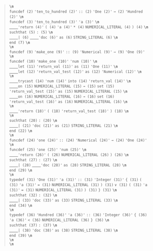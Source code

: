 <blockquote><code><b>\n</b></code><br>
<code>funcdef (2)</code> <code>'ten_to_hundred (2)'</code> <code>:: (2)</code> <code>'One (2)'</code> <code>→ (2)</code> <code>'Hundred (2)'</code> <code><b>\n</b></code><br>
<code>funcdef (3)</code> <code>'ten_to_hundred (3)'</code> <code>'a (3)'</code> <code><b>\n</b></code><br>
<code><u>&nbsp;&nbsp;&nbsp;&nbsp;</u></code><code>'return (4)'</code> <code>( (4)</code> <code>'a (4)'</code> <code>* (4)</code> <code>NUMERICAL_LITERAL (4)</code> <code>) (4)</code> <code><b>\n</b></code><br>
<code>suchthat (5)</code> <code>: (5)</code> <code><b>\n</b></code><br>
<code><u>&nbsp;&nbsp;&nbsp;&nbsp;</u></code><code>| (6)</code> <code><u>&nbsp;&nbsp;&nbsp;&nbsp;</u></code><code>'doc (6)'</code> <code>as (6)</code> <code>STRING_LITERAL (6)</code> <code><b>\n</b></code><br>
<code>end (7)</code> <code><b>\n</b></code><br>
<code><b>\n</b></code><br>
<code>funcdef (9)</code> <code>'make_one (9)'</code> <code>:: (9)</code> <code>'Numerical (9)'</code> <code>→ (9)</code> <code>'One (9)'</code> <code><b>\n</b></code><br>
<code>funcdef (10)</code> <code>'make_one (10)'</code> <code>'num (10)'</code> <code><b>\n</b></code><br>
<code><u>&nbsp;&nbsp;&nbsp;&nbsp;</u></code><code>let (11)</code> <code>'return_val (11)'</code> <code>as (11)</code> <code>'One (11)'</code> <code><b>\n</b></code><br>
<code><u>&nbsp;&nbsp;&nbsp;&nbsp;</u></code><code>let (12)</code> <code>'return_val_test (12)'</code> <code>as (12)</code> <code>'Numerical (12)'</code> <code><b>\n</b></code><br>
<code><b>\n</b></code><br>
<code><u>&nbsp;&nbsp;&nbsp;&nbsp;</u></code><code>trycast (14)</code> <code>'num (14)'</code> <code>into (14)</code> <code>'return_val (14)'</code> <code><b>\n</b></code><br>
<code><u>&nbsp;&nbsp;&nbsp;&nbsp;</u></code><code>on (15)</code> <code>NUMERICAL_LITERAL (15)</code> <code>→ (15)</code> <code>set (15)</code> <code>'return_val_test (15)'</code> <code>as (15)</code> <code>NUMERICAL_LITERAL (15)</code> <code><b>\n</b></code><br>
<code><u>&nbsp;&nbsp;&nbsp;&nbsp;</u></code><code>on (16)</code> <code>NUMERICAL_LITERAL (16)</code> <code>→ (16)</code> <code>set (16)</code> <code>'return_val_test (16)'</code> <code>as (16)</code> <code>NUMERICAL_LITERAL (16)</code> <code><b>\n</b></code><br>
<code><b>\n</b></code><br>
<code><u>&nbsp;&nbsp;&nbsp;&nbsp;</u></code><code>'return (18)'</code> <code>( (18)</code> <code>'return_val_test (18)'</code> <code>) (18)</code> <code><b>\n</b></code><br>
<code><b>\n</b></code><br>
<code>suchthat (20)</code> <code>: (20)</code> <code><b>\n</b></code><br>
<code><u>&nbsp;&nbsp;&nbsp;&nbsp;</u></code><code>| (21)</code> <code>'doc (21)'</code> <code>as (21)</code> <code>STRING_LITERAL (21)</code> <code><b>\n</b></code><br>
<code>end (22)</code> <code><b>\n</b></code><br>
<code><b>\n</b></code><br>
<code>funcdef (24)</code> <code>'one (24)'</code> <code>:: (24)</code> <code>'Numerical (24)'</code> <code>→ (24)</code> <code>'One (24)'</code> <code><b>\n</b></code><br>
<code>funcdef (25)</code> <code>'one (25)'</code> <code>'num (25)'</code> <code><b>\n</b></code><br>
<code><u>&nbsp;&nbsp;&nbsp;&nbsp;</u></code><code>'return (26)'</code> <code>( (26)</code> <code>NUMERICAL_LITERAL (26)</code> <code>) (26)</code> <code><b>\n</b></code><br>
<code>suchthat (27)</code> <code>: (27)</code> <code><b>\n</b></code><br>
<code><u>&nbsp;&nbsp;&nbsp;&nbsp;</u></code><code>| (28)</code> <code><u>&nbsp;&nbsp;&nbsp;&nbsp;</u></code><code>'doc (28)'</code> <code>as (28)</code> <code>STRING_LITERAL (28)</code> <code><b>\n</b></code><br>
<code>end (29)</code> <code><b>\n</b></code><br>
<code><b>\n</b></code><br>
<code>typedef (31)</code> <code>'One (31)'</code> <code>'a (31)'</code> <code>:: (31)</code> <code>'Integer (31)'</code> <code>{ (31)</code> <code>( (31)</code> <code>'a (31)'</code> <code>= (31)</code> <code>NUMERICAL_LITERAL (31)</code> <code>) (31)</code> <code>∨ (31)</code> <code>( (31)</code> <code>'a (31)'</code> <code>= (31)</code> <code>NUMERICAL_LITERAL (31)</code> <code>) (31)</code> <code>} (31)</code> <code><b>\n</b></code><br>
<code>suchthat (32)</code> <code>: (32)</code> <code><b>\n</b></code><br>
<code><u>&nbsp;&nbsp;&nbsp;&nbsp;</u></code><code>| (33)</code> <code>'doc (33)'</code> <code>as (33)</code> <code>STRING_LITERAL (33)</code> <code><b>\n</b></code><br>
<code>end (34)</code> <code><b>\n</b></code><br>
<code><b>\n</b></code><br>
<code>typedef (36)</code> <code>'Hundred (36)'</code> <code>'a (36)'</code> <code>:: (36)</code> <code>'Integer (36)'</code> <code>{ (36)</code> <code>'a (36)'</code> <code>< (36)</code> <code>NUMERICAL_LITERAL (36)</code> <code>} (36)</code> <code><b>\n</b></code><br>
<code>suchthat (37)</code> <code>: (37)</code> <code><b>\n</b></code><br>
<code><u>&nbsp;&nbsp;&nbsp;&nbsp;</u></code><code>| (38)</code> <code>'doc (38)'</code> <code>as (38)</code> <code>STRING_LITERAL (38)</code> <code><b>\n</b></code><br>
<code>end (39)</code> <code><b>\n</b></code><br>
<code><b>\n</b></code><br>
<code><b>\n</b></code><br>
</blockquote>